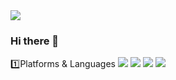 <img src="https://capsule-render.vercel.app/api?type=slice&color=random&height=200&section=header&text=MCK0819&fontSize=90" />

### Hi there 👋

1️⃣Platforms & Languages
<img src="https://img.shields.io/badge/django-092E20?style=flat&logo=Django&logoColor=white"/>
<img src="https://img.shields.io/badge/python-3776AB?style=flat&logo=Python&logoColor=white"/>
<img src="https://img.shields.io/badge/java-bbb?style=flat&logo=Java&logoColor=white"/>
<img src="https://img.shields.io/badge/spring-6DB33F?style=flat&logo=Spring&logoColor=white"/>


<!--
**MCK0819/MCK0819** is a ✨ _special_ ✨ repository because its `README.md` (this file) appears on your GitHub profile.

Here are some ideas to get you started:

- 🔭 I’m currently working on ...
- 🌱 I’m currently learning ...
- 👯 I’m looking to collaborate on ...
- 🤔 I’m looking for help with ...
- 💬 Ask me about ...
- 📫 How to reach me: ...
- 😄 Pronouns: ...
- ⚡ Fun fact: ...
-->
